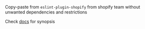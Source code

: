 Copy-paste from `eslint-plugin-shopify` from shopify team without unwanted dependencies and restrictions

Check [docs](docs/rules/prefer-early-return.md) for synopsis

